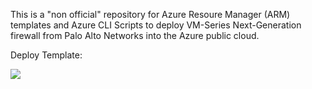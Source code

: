 This is a "non official" repository for Azure Resoure Manager (ARM) templates and Azure CLI Scripts to deploy VM-Series Next-Generation firewall from Palo Alto Networks into the Azure public cloud.

Deploy Template:


<a href="https://portal.azure.com/#create/Microsoft.Template/uri/https%3A%2F%2Fraw.githubusercontent.com%2Fsalsop%2Fpaloaltonetworks%2Fmaster%2FSingle-vnet.json">
<img src="http://azuredeploy.net/deploybutton.png"/>
</a>


 
